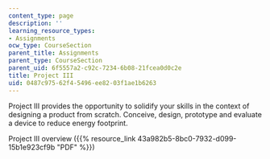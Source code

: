 ```yaml
---
content_type: page
description: ''
learning_resource_types:
- Assignments
ocw_type: CourseSection
parent_title: Assignments
parent_type: CourseSection
parent_uid: 6f5557a2-c92c-7234-6b08-21fcea0d0c2e
title: Project III
uid: 0487c975-62f4-5496-ee82-03f1ae1b6263
---
```


Project III provides the opportunity to solidify your skills in the context of designing a product from scratch. Conceive, design, prototype and evaluate a device to reduce energy footprint.

Project III overview ({{% resource_link 43a982b5-8bc0-7932-d099-15b1e923cf9b "PDF" %}})